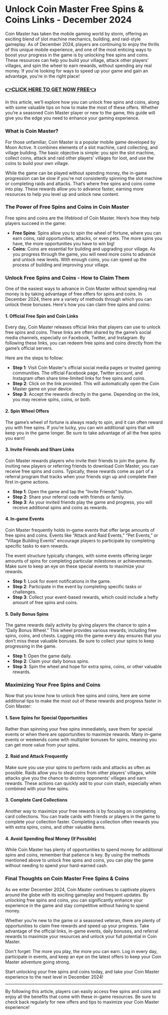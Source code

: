 # Unlock Coin Master Free Spins & Coins Links - December 2024

Coin Master has taken the mobile gaming world by storm, offering an exciting blend of slot machine mechanics, building, and raid-style gameplay. As of December 2024, players are continuing to enjoy the thrills of this unique mobile experience, and one of the most enticing ways to boost your progress in the game is by unlocking free spins and coins. These resources can help you build your village, attack other players' villages, and spin the wheel to earn rewards, without spending any real money. If you're looking for ways to speed up your game and gain an advantage, you're in the right place!

### [👉CLICK HERE TO GET NOW FREE👈](https://freeforyou.xyz/cms/)

In this article, we’ll explore how you can unlock free spins and coins, along with some valuable tips on how to make the most of these offers. Whether you’re a seasoned Coin Master player or new to the game, this guide will give you the edge you need to enhance your gaming experience.

### What is Coin Master?

For those unfamiliar, Coin Master is a popular mobile game developed by Moon Active. It combines elements of a slot machine, card collecting, and village building. The basic objective is simple: you spin the slot machine, collect coins, attack and raid other players' villages for loot, and use the coins to build your own village.

While the game can be played without spending money, the in-game progression can be slow if you're not consistently spinning the slot machine or completing raids and attacks. That’s where free spins and coins come into play. These rewards allow you to advance faster, earning more resources to help you level up and unlock new content.

### The Power of Free Spins and Coins in Coin Master

Free spins and coins are the lifeblood of Coin Master. Here’s how they help players succeed in the game:

- **Free Spins**: Spins allow you to spin the wheel of fortune, where you can earn coins, raid opportunities, attacks, or even pets. The more spins you have, the more opportunities you have to win big!
- **Coins**: Coins are essential for building and upgrading your village. As you progress through the game, you will need more coins to advance and unlock new levels. With enough coins, you can speed up the process of building and improving your village.

### Unlock Free Spins and Coins - How to Claim Them

One of the easiest ways to advance in Coin Master without spending real money is by taking advantage of free offers for spins and coins. In December 2024, there are a variety of methods through which you can unlock these bonuses. Here's how you can claim free spins and coins:

#### 1. **Official Free Spin and Coin Links**
Every day, Coin Master releases official links that players can use to unlock free spins and coins. These links are often shared by the game’s social media channels, especially on Facebook, Twitter, and Instagram. By following these links, you can redeem free spins and coins directly from the game’s official servers.

Here are the steps to follow:

- **Step 1**: Visit Coin Master's official social media pages or trusted gaming communities. The official Facebook page, Twitter account, and Instagram often share time-limited links for free spins and coins.
- **Step 2**: Click on the link provided. This will automatically open the Coin Master game on your device.
- **Step 3**: Accept the rewards directly in the game. Depending on the link, you may receive spins, coins, or both. 

#### 2. **Spin Wheel Offers**
The game’s wheel of fortune is always ready to spin, and it can often reward you with free spins. If you’re lucky, you can win additional spins that will keep you in the game longer. Be sure to take advantage of all the free spins you earn!

#### 3. **Invite Friends and Share Links**
Coin Master rewards players who invite their friends to join the game. By inviting new players or referring friends to download Coin Master, you can receive free spins and coins. Typically, these rewards come as part of a referral program that tracks when your friends sign up and complete their first in-game actions.

- **Step 1**: Open the game and tap the "Invite Friends" button.
- **Step 2**: Share your referral code with friends or family.
- **Step 3**: As your invited friends play the game and progress, you will receive additional spins and coins as rewards.

#### 4. **In-game Events**
Coin Master frequently holds in-game events that offer large amounts of free spins and coins. Events like “Attack and Raid Events,” “Pet Events,” or “Village Building Events” encourage players to participate by completing specific tasks to earn rewards.

The event structure typically changes, with some events offering larger amounts of spins for completing particular milestones or achievements. Make sure to keep an eye on these special events to maximize your rewards.

- **Step 1**: Look for event notifications in the game.
- **Step 2**: Participate in the event by completing specific tasks or challenges.
- **Step 3**: Collect your event-based rewards, which could include a hefty amount of free spins and coins.

#### 5. **Daily Bonus Spins**
The game rewards daily activity by giving players the chance to spin a “Daily Bonus Wheel.” This wheel provides various rewards, including free spins, coins, and chests. Logging into the game every day ensures that you don’t miss these valuable bonuses. Be sure to collect your spins to keep progressing in the game.

- **Step 1**: Open the game daily.
- **Step 2**: Claim your daily bonus spins.
- **Step 3**: Spin the wheel and hope for extra spins, coins, or other valuable rewards.

### Maximizing Your Free Spins and Coins

Now that you know how to unlock free spins and coins, here are some additional tips to make the most out of these rewards and progress faster in Coin Master:

#### 1. **Save Spins for Special Opportunities**
Rather than spinning your free spins immediately, save them for special events or when there are opportunities to maximize rewards. Many in-game events or weekends come with multiplier bonuses for spins, meaning you can get more value from your spins.

#### 2. **Raid and Attack Frequently**
Make sure you use your spins to perform raids and attacks as often as possible. Raids allow you to steal coins from other players’ villages, while attacks give you the chance to destroy opponents’ villages and earn rewards. These actions can quickly add to your coin stash, especially when combined with your free spins.

#### 3. **Complete Card Collections**
Another way to maximize your free rewards is by focusing on completing card collections. You can trade cards with friends or players in the game to complete your collection faster. Completing a collection often rewards you with extra spins, coins, and other valuable items.

#### 4. **Avoid Spending Real Money (If Possible)**
While Coin Master has plenty of opportunities to spend money for additional spins and coins, remember that patience is key. By using the methods mentioned above to unlock free spins and coins, you can play the game without needing to spend your hard-earned cash.

### Final Thoughts on Coin Master Free Spins & Coins

As we enter December 2024, Coin Master continues to captivate players around the globe with its exciting gameplay and frequent updates. By unlocking free spins and coins, you can significantly enhance your experience in the game and stay competitive without having to spend money. 

Whether you’re new to the game or a seasoned veteran, there are plenty of opportunities to claim free rewards and speed up your progress. Take advantage of the official links, in-game events, daily bonuses, and referral rewards to maximize your resources and unlock your full potential in Coin Master.

Don't forget: The more you play, the more you can earn. Log in every day, participate in events, and keep an eye on the latest offers to keep your Coin Master adventure going strong.

Start unlocking your free spins and coins today, and take your Coin Master experience to the next level in December 2024!

---

By following this article, players can easily access free spins and coins and enjoy all the benefits that come with these in-game resources. Be sure to check back regularly for new offers and tips to maximize your Coin Master experience!
